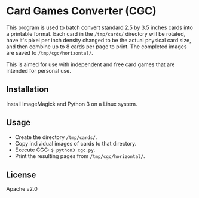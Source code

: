# Card Games Converter (CGC)

This program is used to batch convert standard 2.5 by 3.5 inches cards into a printable format. Each card in the `/tmp/cards/` directory will be rotated, have it's pixel per inch density changed to be the actual physical card size, and then combine up to 8 cards per page to print. The completed images are saved to `/tmp/cgc/horizontal/`.

This is aimed for use with independent and free card games that are intended for personal use.

## Installation

Install ImageMagick and Python 3 on a Linux system.

## Usage

* Create the directory `/tmp/cards/`.
* Copy individual images of cards to that directory.
* Execute CGC: `$ python3 cgc.py`.
* Print the resulting pages from `/tmp/cgc/horizontal/`.

## License

Apache v2.0

